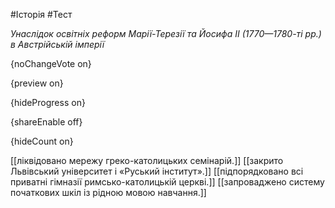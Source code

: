 #Історія #Тест

*Унаслідок освітніх реформ Марії-Терезії та Йосифа ІІ (1770—1780-ті рр.) в Австрійській імперії*

{noChangeVote on}

{preview on}

{hideProgress on}

{shareEnable off}

{hideCount on}

[[ліквідовано мережу греко-католицьких семінарій.]]
[[закрито Львівський університет і «Руський інститут».]]
[[підпорядковано всі приватні гімназії римсько-католицькій церкві.]]
[[запроваджено систему початкових шкіл із рідною мовою навчання.]]
